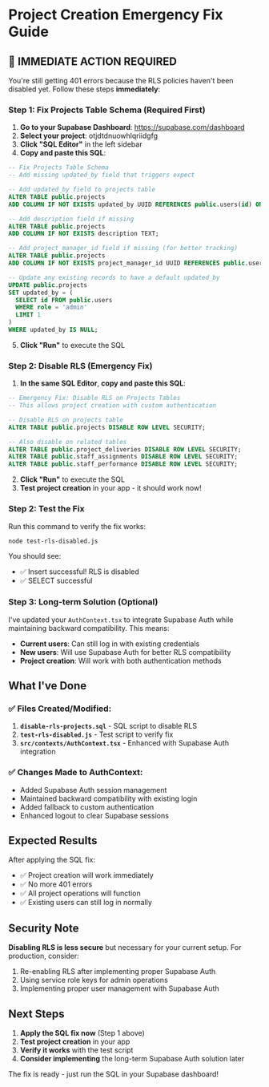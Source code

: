 # Project Creation Emergency Fix Guide

## 🚨 IMMEDIATE ACTION REQUIRED

You're still getting 401 errors because the RLS policies haven't been disabled yet. Follow these steps **immediately**:

### Step 1: Fix Projects Table Schema (Required First)

1. **Go to your Supabase Dashboard**: https://supabase.com/dashboard
2. **Select your project**: otjdtdnuowhlqriidgfg
3. **Click "SQL Editor"** in the left sidebar
4. **Copy and paste this SQL**:

```sql
-- Fix Projects Table Schema
-- Add missing updated_by field that triggers expect

-- Add updated_by field to projects table
ALTER TABLE public.projects 
ADD COLUMN IF NOT EXISTS updated_by UUID REFERENCES public.users(id) ON DELETE SET NULL;

-- Add description field if missing
ALTER TABLE public.projects 
ADD COLUMN IF NOT EXISTS description TEXT;

-- Add project_manager_id field if missing (for better tracking)
ALTER TABLE public.projects 
ADD COLUMN IF NOT EXISTS project_manager_id UUID REFERENCES public.users(id) ON DELETE SET NULL;

-- Update any existing records to have a default updated_by
UPDATE public.projects 
SET updated_by = (
  SELECT id FROM public.users 
  WHERE role = 'admin' 
  LIMIT 1
)
WHERE updated_by IS NULL;
```

5. **Click "Run"** to execute the SQL

### Step 2: Disable RLS (Emergency Fix)

1. **In the same SQL Editor**, **copy and paste this SQL**:

```sql
-- Emergency Fix: Disable RLS on Projects Tables
-- This allows project creation with custom authentication

-- Disable RLS on projects table
ALTER TABLE public.projects DISABLE ROW LEVEL SECURITY;

-- Also disable on related tables
ALTER TABLE public.project_deliveries DISABLE ROW LEVEL SECURITY;
ALTER TABLE public.staff_assignments DISABLE ROW LEVEL SECURITY;
ALTER TABLE public.staff_performance DISABLE ROW LEVEL SECURITY;
```

2. **Click "Run"** to execute the SQL
3. **Test project creation** in your app - it should work now!

### Step 2: Test the Fix

Run this command to verify the fix works:

```bash
node test-rls-disabled.js
```

You should see:
- ✅ Insert successful! RLS is disabled
- ✅ SELECT successful

### Step 3: Long-term Solution (Optional)

I've updated your `AuthContext.tsx` to integrate Supabase Auth while maintaining backward compatibility. This means:

- **Current users**: Can still log in with existing credentials
- **New users**: Will use Supabase Auth for better RLS compatibility
- **Project creation**: Will work with both authentication methods

## What I've Done

### ✅ Files Created/Modified:

1. **`disable-rls-projects.sql`** - SQL script to disable RLS
2. **`test-rls-disabled.js`** - Test script to verify fix
3. **`src/contexts/AuthContext.tsx`** - Enhanced with Supabase Auth integration

### ✅ Changes Made to AuthContext:

- Added Supabase Auth session management
- Maintained backward compatibility with existing login
- Added fallback to custom authentication
- Enhanced logout to clear Supabase sessions

## Expected Results

After applying the SQL fix:
- ✅ Project creation will work immediately
- ✅ No more 401 errors
- ✅ All project operations will function
- ✅ Existing users can still log in normally

## Security Note

**Disabling RLS is less secure** but necessary for your current setup. For production, consider:
1. Re-enabling RLS after implementing proper Supabase Auth
2. Using service role keys for admin operations
3. Implementing proper user management with Supabase Auth

## Next Steps

1. **Apply the SQL fix now** (Step 1 above)
2. **Test project creation** in your app
3. **Verify it works** with the test script
4. **Consider implementing** the long-term Supabase Auth solution later

The fix is ready - just run the SQL in your Supabase dashboard!
